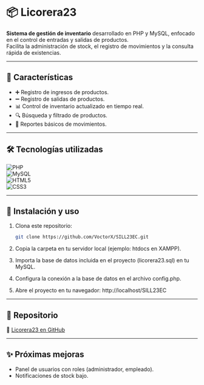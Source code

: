 # 📦 Licorera23  

**Sistema de gestión de inventario** desarrollado en PHP y MySQL, enfocado en el control de entradas y salidas de productos.  
Facilita la administración de stock, el registro de movimientos y la consulta rápida de existencias.  

---

## 🚀 Características  

- ➕ Registro de ingresos de productos.  
- ➖ Registro de salidas de productos.  
- 📊 Control de inventario actualizado en tiempo real.  
- 🔍 Búsqueda y filtrado de productos.  
- 📝 Reportes básicos de movimientos.  

---

## 🛠️ Tecnologías utilizadas  

![PHP](https://img.shields.io/badge/PHP-7.4-777BB4?style=for-the-badge&logo=php&logoColor=white)  
![MySQL](https://img.shields.io/badge/MySQL-8.0-4479A1?style=for-the-badge&logo=mysql&logoColor=white)  
![HTML5](https://img.shields.io/badge/HTML5-E34F26?style=for-the-badge&logo=html5&logoColor=white)  
![CSS3](https://img.shields.io/badge/CSS3-1572B6?style=for-the-badge&logo=css3&logoColor=white)  

---

## 📂 Instalación y uso  

1. Clona este repositorio:  
   ```bash
   git clone https://github.com/VoctorX/SILL23EC.git
   
2. Copia la carpeta en tu servidor local (ejemplo: htdocs en XAMPP).

3. Importa la base de datos incluida en el proyecto (licorera23.sql) en tu MySQL.

4. Configura la conexión a la base de datos en el archivo config.php.

4. Abre el proyecto en tu navegador:
  http://localhost/SILL23EC

---

## 📂 Repositorio  

🔗 [Licorera23 en GitHub](https://github.com/tuusuario/SILL23EC)  

---

## ✨ Próximas mejoras  

- Panel de usuarios con roles (administrador, empleado).  
- Notificaciones de stock bajo.  
